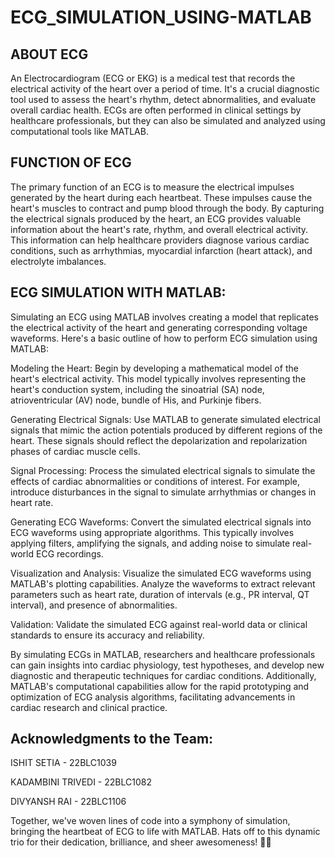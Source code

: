 # ECG_SIMULATION_USING-MATLAB
## ABOUT ECG
An Electrocardiogram (ECG or EKG) is a medical test that records the electrical activity of the heart over a period of time. It's a crucial diagnostic tool used to assess the heart's rhythm, detect abnormalities, and evaluate overall cardiac health. ECGs are often performed in clinical settings by healthcare professionals, but they can also be simulated and analyzed using computational tools like MATLAB.

## FUNCTION OF ECG
The primary function of an ECG is to measure the electrical impulses generated by the heart during each heartbeat. These impulses cause the heart's muscles to contract and pump blood through the body. By capturing the electrical signals produced by the heart, an ECG provides valuable information about the heart's rate, rhythm, and overall electrical activity. This information can help healthcare providers diagnose various cardiac conditions, such as arrhythmias, myocardial infarction (heart attack), and electrolyte imbalances.

## ECG SIMULATION WITH MATLAB:
Simulating an ECG using MATLAB involves creating a model that replicates the electrical activity of the heart and generating corresponding voltage waveforms. Here's a basic outline of how to perform ECG simulation using MATLAB:

Modeling the Heart: Begin by developing a mathematical model of the heart's electrical activity. This model typically involves representing the heart's conduction system, including the sinoatrial (SA) node, atrioventricular (AV) node, bundle of His, and Purkinje fibers.

Generating Electrical Signals: Use MATLAB to generate simulated electrical signals that mimic the action potentials produced by different regions of the heart. These signals should reflect the depolarization and repolarization phases of cardiac muscle cells.

Signal Processing: Process the simulated electrical signals to simulate the effects of cardiac abnormalities or conditions of interest. For example, introduce disturbances in the signal to simulate arrhythmias or changes in heart rate.

Generating ECG Waveforms: Convert the simulated electrical signals into ECG waveforms using appropriate algorithms. This typically involves applying filters, amplifying the signals, and adding noise to simulate real-world ECG recordings.

Visualization and Analysis: Visualize the simulated ECG waveforms using MATLAB's plotting capabilities. Analyze the waveforms to extract relevant parameters such as heart rate, duration of intervals (e.g., PR interval, QT interval), and presence of abnormalities.

Validation: Validate the simulated ECG against real-world data or clinical standards to ensure its accuracy and reliability.

By simulating ECGs in MATLAB, researchers and healthcare professionals can gain insights into cardiac physiology, test hypotheses, and develop new diagnostic and therapeutic techniques for cardiac conditions. Additionally, MATLAB's computational capabilities allow for the rapid prototyping and optimization of ECG analysis algorithms, facilitating advancements in cardiac research and clinical practice.

## Acknowledgments to the Team:
ISHIT SETIA - 22BLC1039

KADAMBINI TRIVEDI - 22BLC1082

DIVYANSH RAI - 22BLC1106

Together, we've woven lines of code into a symphony of simulation, bringing the heartbeat of ECG to life with MATLAB. Hats off to this dynamic trio for their dedication, brilliance, and sheer awesomeness! 🎩🌟
